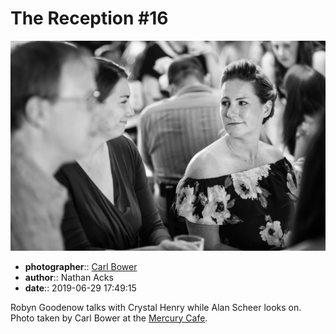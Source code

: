 # The Reception \#16

![Robyn Goodenow talks with Crystal Henry](assets/2019-06-29-set-3-the-reception-16.webp)

* **photographer**:: [Carl Bower](https://carlbowerphotos.com)  
* **author**:: Nathan Acks  
* **date**:: 2019-06-29 17:49:15

Robyn Goodenow talks with Crystal Henry while Alan Scheer looks on. Photo taken by Carl Bower at the [Mercury Cafe](http://mercurycafe.com).
